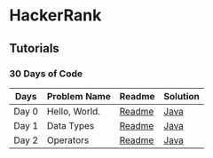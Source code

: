 # HackerRank
## Tutorials

### 30 Days of Code
|Days   |  Problem Name	 | Readme	  | Solution  |
|---|---|---|---|
|Day 0|Hello, World.|[Readme](https://www.hackerrank.com/rest/contests/master/challenges/30-hello-world/download_pdf?language=English) | [Java](https://github.com/elektroyazilim/HackerRank/blob/main/daysofcode/Day0HelloWorld.java)  |  
|Day 1|Data Types	  |[Readme](https://www.hackerrank.com/rest/contests/master/challenges/30-data-types/download_pdf?language=English) | [Java](https://github.com/elektroyazilim/HackerRank/blob/main/daysofcode/Day1DataTypes.java)  | 
|Day 2|Operators		|[Readme](https://www.hackerrank.com/rest/contests/master/challenges/30-operators/download_pdf?language=English)|[Java](https://github.com/elektroyazilim/HackerRank/blob/main/daysofcode/Day2Operators.java)
